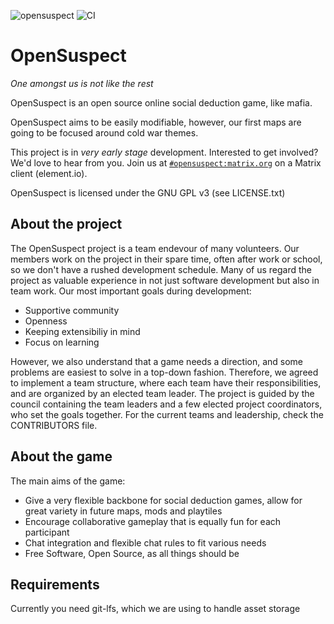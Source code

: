 ![opensuspect](https://socialify.git.ci/opensuspect/opensuspect/image?description=1&font=Source%20Code%20Pro&forks=1&language=1&owner=1&pattern=Floating%20Cogs&pulls=1&stargazers=1&theme=Dark)
![CI](https://github.com/opensuspect/opensuspect/workflows/CI/badge.svg?branch=main)
# OpenSuspect

*One amongst us is not like the rest*

OpenSuspect is an open source online social deduction game, like mafia.

OpenSuspect aims to be easily modifiable, however, our first maps are going to be focused around cold war themes.

This project is in *very early stage* development.
Interested to get involved? We'd love to hear from you.
Join us at [`#opensuspect:matrix.org`](https://matrix.to/#/#opensuspect:matrix.org) on a Matrix client (element.io).

OpenSuspect is licensed under the GNU GPL v3 (see LICENSE.txt)

## About the project
The OpenSuspect project is a team endevour of many volunteers. Our members work on the project in their spare time, often after work or school, so we don't have a rushed development schedule. Many of us regard the project as valuable experience in not just software development but also in team work. Our most important goals during development:
* Supportive community
* Openness
* Keeping extensibiliy in mind
* Focus on learning

However, we also understand that a game needs a direction, and some problems are easiest to solve in a top-down fashion. Therefore, we agreed to implement a team structure, where each team have their responsibilities, and are organized by an elected team leader. The project is guided by the council containing the team leaders and a few elected project coordinators, who set the goals together. For the current teams and leadership, check the CONTRIBUTORS file.

## About the game
The main aims of the game:
* Give a very flexible backbone for social deduction games, allow for great variety in future maps, mods and playtiles
* Encourage collaborative gameplay that is equally fun for each participant
* Chat integration and flexible chat rules to fit various needs
* Free Software, Open Source, as all things should be


## Requirements
Currently you need git-lfs, which we are using to handle asset storage
